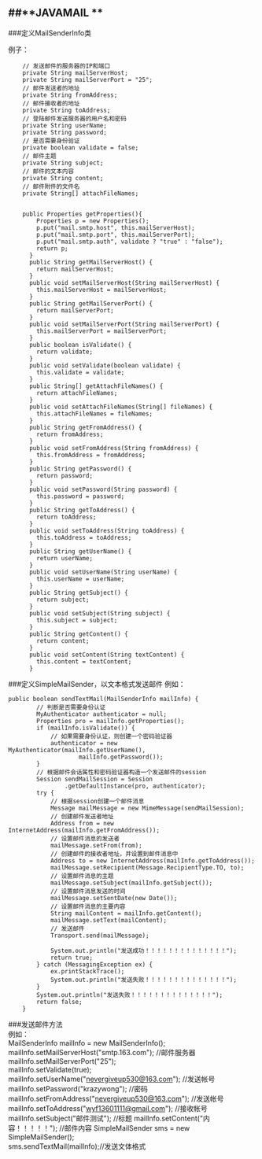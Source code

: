 ##**JAVAMAIL	**
---

###定义MailSenderInfo类

例子：  

	    // 发送邮件的服务器的IP和端口    
	    private String mailServerHost;    
	    private String mailServerPort = "25";    
	    // 邮件发送者的地址    
	    private String fromAddress;    
	    // 邮件接收者的地址    
	    private String toAddress;    
	    // 登陆邮件发送服务器的用户名和密码    
	    private String userName;    
	    private String password;    
	    // 是否需要身份验证    
	    private boolean validate = false;    
	    // 邮件主题    
	    private String subject;    
	    // 邮件的文本内容    
	    private String content;    
	    // 邮件附件的文件名    
	    private String[] attachFileNames;
	    
	    
	    public Properties getProperties(){    
	        Properties p = new Properties();    
	        p.put("mail.smtp.host", this.mailServerHost);    
	        p.put("mail.smtp.port", this.mailServerPort);    
	        p.put("mail.smtp.auth", validate ? "true" : "false");    
	        return p;    
	      }    
	      public String getMailServerHost() {    
	        return mailServerHost;    
	      }    
	      public void setMailServerHost(String mailServerHost) {    
	        this.mailServerHost = mailServerHost;    
	      }   
	      public String getMailServerPort() {    
	        return mailServerPort;    
	      }   
	      public void setMailServerPort(String mailServerPort) {    
	        this.mailServerPort = mailServerPort;    
	      }   
	      public boolean isValidate() {    
	        return validate;    
	      }   
	      public void setValidate(boolean validate) {    
	        this.validate = validate;    
	      }   
	      public String[] getAttachFileNames() {    
	        return attachFileNames;    
	      }   
	      public void setAttachFileNames(String[] fileNames) {    
	        this.attachFileNames = fileNames;    
	      }   
	      public String getFromAddress() {    
	        return fromAddress;    
	      }    
	      public void setFromAddress(String fromAddress) {    
	        this.fromAddress = fromAddress;    
	      }   
	      public String getPassword() {    
	        return password;    
	      }   
	      public void setPassword(String password) {    
	        this.password = password;    
	      }   
	      public String getToAddress() {    
	        return toAddress;    
	      }    
	      public void setToAddress(String toAddress) {    
	        this.toAddress = toAddress;    
	      }    
	      public String getUserName() {    
	        return userName;    
	      }   
	      public void setUserName(String userName) {    
	        this.userName = userName;    
	      }   
	      public String getSubject() {    
	        return subject;    
	      }   
	      public void setSubject(String subject) {    
	        this.subject = subject;    
	      }   
	      public String getContent() {    
	        return content;    
	      }   
	      public void setContent(String textContent) {    
	        this.content = textContent;    
	      }    

###定义SimpleMailSender，以文本格式发送邮件	
例如：  

	public boolean sendTextMail(MailSenderInfo mailInfo) {
			// 判断是否需要身份认证
			MyAuthenticator authenticator = null;
			Properties pro = mailInfo.getProperties();
			if (mailInfo.isValidate()) {
				// 如果需要身份认证，则创建一个密码验证器
				authenticator = new MyAuthenticator(mailInfo.getUserName(),
						mailInfo.getPassword());
			}
			// 根据邮件会话属性和密码验证器构造一个发送邮件的session
			Session sendMailSession = Session
					.getDefaultInstance(pro, authenticator);
			try {
				// 根据session创建一个邮件消息
				Message mailMessage = new MimeMessage(sendMailSession);
				// 创建邮件发送者地址
				Address from = new InternetAddress(mailInfo.getFromAddress());
				// 设置邮件消息的发送者
				mailMessage.setFrom(from);
				// 创建邮件的接收者地址，并设置到邮件消息中
				Address to = new InternetAddress(mailInfo.getToAddress());
				mailMessage.setRecipient(Message.RecipientType.TO, to);
				// 设置邮件消息的主题
				mailMessage.setSubject(mailInfo.getSubject());
				// 设置邮件消息发送的时间
				mailMessage.setSentDate(new Date());
				// 设置邮件消息的主要内容
				String mailContent = mailInfo.getContent();
				mailMessage.setText(mailContent);
				// 发送邮件
				Transport.send(mailMessage);
	
				System.out.println("发送成功！！！！！！！！！！！！！！");
				return true;
			} catch (MessagingException ex) {
				ex.printStackTrace();
				System.out.println("发送失败！！！！！！！！！！！！！！");
			}
			System.out.println("发送失败！！！！！！！！！！！！！！");
			return false;
		}

###发送邮件方法  
例如：  
	MailSenderInfo mailInfo = new MailSenderInfo();    
	     mailInfo.setMailServerHost("smtp.163.com"); //邮件服务器   
	     mailInfo.setMailServerPort("25");    
	     mailInfo.setValidate(true);    
	     mailInfo.setUserName("nevergiveup530@163.com");    //发送帐号
	     mailInfo.setPassword("krazywong");                 //密码
	     mailInfo.setFromAddress("nevergiveup530@163.com"); //发送帐号
	     mailInfo.setToAddress("wyf13601111@gmail.com");    //接收帐号
	     mailInfo.setSubject("邮件测试");                    //标题
	     mailInfo.setContent("内容！！！！！");               //邮件内容
	     SimpleMailSender sms = new SimpleMailSender();  
	     sms.sendTextMail(mailInfo);//发送文体格式    